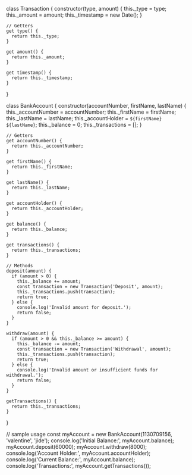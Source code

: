 class Transaction {
    constructor(type, amount) {
      this._type = type;
      this._amount = amount;
      this._timestamp = new Date();
    }
  
    // Getters
    get type() {
      return this._type;
    }
  
    get amount() {
      return this._amount;
    }
  
    get timestamp() {
      return this._timestamp;
    }
  }
  
  class BankAccount {
    constructor(accountNumber, firstName, lastName) {
      this._accountNumber = accountNumber;
      this._firstName = firstName;
      this._lastName = lastName;
      this._accountHolder = `${firstName} ${lastName}`;
      this._balance = 0;
      this._transactions = [];
    }
  
    // Getters
    get accountNumber() {
      return this._accountNumber;
    }
  
    get firstName() {
      return this._firstName;
    }
  
    get lastName() {
      return this._lastName;
    }
  
    get accountHolder() {
      return this._accountHolder;
    }
  
    get balance() {
      return this._balance;
    }
  
    get transactions() {
      return this._transactions;
    }
  
    // Methods
    deposit(amount) {
      if (amount > 0) {
        this._balance += amount;
        const transaction = new Transaction('Deposit', amount);
        this._transactions.push(transaction);
        return true;
      } else {
        console.log('Invalid amount for deposit.');
        return false;
      }
    }
  
    withdraw(amount) {
      if (amount > 0 && this._balance >= amount) {
        this._balance -= amount;
        const transaction = new Transaction('Withdrawal', amount);
        this._transactions.push(transaction);
        return true;
      } else {
        console.log('Invalid amount or insufficient funds for withdrawal.');
        return false;
      }
    }
  
    getTransactions() {
      return this._transactions;
    }
  }
  
  // sample usage
  const myAccount = new BankAccount(1130709156, 'valentine', 'jide');
  console.log('Initial Balance:', myAccount.balance);
  myAccount.deposit(60000);
  myAccount.withdraw(8000);
  console.log('Account Holder:', myAccount.accountHolder);
  console.log('Current Balance:', myAccount.balance);
  console.log('Transactions:', myAccount.getTransactions());
